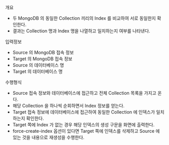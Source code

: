 
개요 
- 두 MongoDB 의 동일한 Collection 끼리의 Index 를 비교하여 서로 동일한지 확인한다. 
- 결과는 Collection 명과 Index 명을 나열하고 일치하는지 여부를 나타낸다. 

입력정보 
- Source 의 MongoDB 접속 정보 
- Target 의 MongoDB 접속 정보 
- Source 의 데이터베이스 명 
- Target 의 데이터베이스 명 


수행형식
- Source 접속 정보와 데이터베이스에 접근하고 전체 Collection 목록을 가지고 온다. 
- 해당 Collection 을 하나씩 순회하면서 Index 정보를 얻는다. 
- Target 접속 정보에 데이터베이스에 접근하여 동일한 Collection 에 인덱스가 일치하는지 확인한다. 
- Target 쪽에 Index 가 없는 경우 해당 인덱스의 생성 구문을 화면에 출력한다. 
- force-create-index 옵션이 있다면 Target 쪽에 인덱스를 삭제하고 Source 에 있는 것을 내용으로 재생성을 수행한다. 